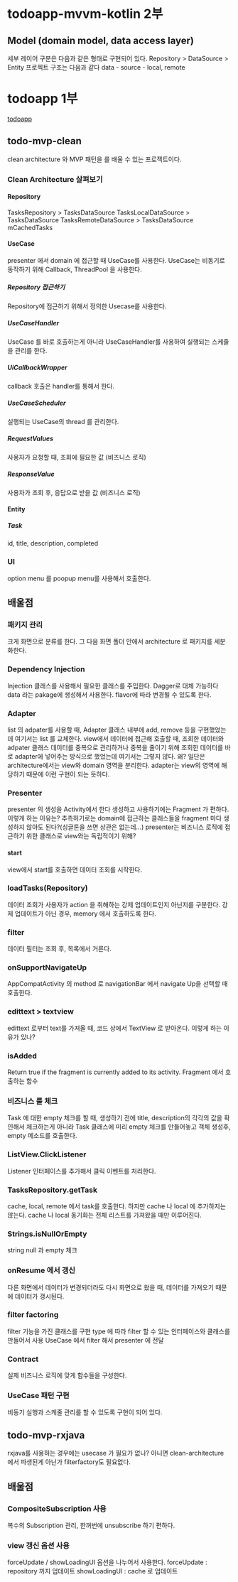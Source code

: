 # todoapp-mvvm-kotlin 2부
## Model (domain model, data access layer)
세부 레이어 구분은 다음과 같은 형태로 구현되어 있다.
Repository > DataSource > Entity
프로젝트 구조는 다음과 같다
data - source - local, remote



# todoapp 1부
[todoapp](https://github.com/googlesamples/android-architecture.git)
## todo-mvp-clean
clean architecture 와 MVP 패턴을 를 배울 수 있는 프로젝트이다.

### Clean Architecture 살펴보기
#### Repository
TasksRepository > TasksDataSource
TasksLocalDataSource > TasksDataSource
TasksRemoteDataSource > TasksDataSource
mCachedTasks
#### UseCase
presenter 에서 domain 에 접근할 때 UseCase를 사용한다.
UseCase는 비동기로 동작하기 위해 Callback, ThreadPool 을 사용한다.
##### Repository 접근하기
Repository에 접근하기 위해서 정의한 Usecase를 사용한다.
##### UseCaseHandler
UseCase 를 바로 호출하는게 아니라 UseCaseHandler를 사용하여 실행되는 스케줄을 관리를 한다.
##### UiCallbackWrapper
callback 호출은 handler를 통해서 한다.
##### UseCaseScheduler
실행되는 UseCase의 thread 를 관리한다.
##### RequestValues
사용자가 요청할 때, 조회에 필요한 값 (비즈니스 로직)
##### ResponseValue
사용자가 조회 후, 응답으로 받을 값 (비즈니스 로직)
#### Entity
##### Task
id, title, description, completed

### UI
option menu 를 poopup menu를 사용해서 호출한다.


## 배울점
### 패키지 관리
크게 화면으로 분류를 한다. 그 다음 화면 폴더 안에서 architecture 로 패키지를 세분화한다.

### Dependency Injection
Injection 클래스를 사용해서 필요한 클래스를 주입한다. Dagger로 대체 가능하다
data 라는 pakage에 생성해서 사용한다. flavor에 따라 변경될 수 있도록 한다.

### Adapter
list 의 adpater를 사용할 때, Adapter 클래스 내부에
add, remove 등을 구현했었는데 여기서는 list 를 교체한다.
view에서 데이터에 접근해 호출할 때, 조회한 데이터와 adpater 클래스 데이터를
중복으로 관리하거나 중복을 줄이기 위해 조회한 데이터를 바로 adapter에 넣어주는 방식으로
했었는데 여기서는 그렇지 않다.
왜? 일단은 architecture에서는 view와 domain 영역을 분리한다.
adapter는 view의 영역에 해당하기 때문에 이런 구현이 되는 듯하다.

### Presenter
presenter 의 생성을 Activity에서 한다
생성하고 사용하기에는 Fragment 가 편하다. 이렇게 하는 이유는?
추측하기로는 domain에 접근하는 클래스들을 fragment 마다 생성하지 않아도 된다?(싱글톤을 쓰면 상관은 없는데...)
presenter는 비즈니스 로직에 접근하기 위한 클래스로 view와는 독립적이기 위해?
#### start
view에서 start를 호출하면 데이터 조회를 시작한다.

### loadTasks(Repository)
데이터 조회가 사용자가 action 을 취해하는 강제 업데이트인지 아닌지를 구분한다.
강제 업데이트가 아닌 경우, memory 에서 호출하도록 한다.

### filter
데이터 필터는 조회 후, 목록에서 거른다.

### onSupportNavigateUp
AppCompatActivity 의 method 로 navigationBar 에서 navigate Up을 선택할 때 호출한다.

### edittext > textview
edittext 로부터 text를 가져올 때, 코드 상에서 TextView 로 받아온다.
이렇게 하는 이유가 있나?

### isAdded
Return true if the fragment is currently added to its activity.
Fragment 에서 호출하는 함수

### 비즈니스 룰 체크
Task 에 대한 empty 체크를 할 때, 생성하기 전에 title, description의 각각의 값을 확인해서 체크하는게 아니라
Task 클래스에 미리 empty 체크를 만들어놓고 객체 생성후, empty 메소드를 호출한다.

### ListView.ClickListener
Listener 인터페이스를 추가해서 클릭 이벤트를 처리한다.

### TasksRepository.getTask
cache, local, remote  에서 task를 호출한다.
하지만 cache 나 local 에 추가하지는 않는다.
cache 나 local 동기화는 전체 리스트를 가져왔을 때만 이루어진다.

### Strings.isNullOrEmpty
string null 과 empty 체크

### onResume 에서 갱신
다른 화면에서 데이터가 변경되더라도 다시 화면으로 왔을 때, 데이터를 가져오기 때문에
데이터가 갱시된다.

### filter factoring
filter 기능을 가진 클래스를 구현
type 에 따라 filter 할 수 있는 인터페이스와 클래스를 만들어서 사용
UseCase 에서 filter 해서 presenter 에 전달

### Contract
실제 비즈니스 로직에 맞게 함수들을 구성한다.

### UseCase 패턴 구현
비동기 실행과 스케줄 관리를 할 수 있도록 구현이 되어 있다.


## todo-mvp-rxjava
rxjava를 사용하는 경우에는 usecase 가 필요가 없나? 아니면 clean-architecture 에서 파생된게 아닌가
filterfactory도 필요없다.

## 배울점
### CompositeSubscription 사용
복수의 Subscription 관리, 한꺼번에 unsubscribe 하기 편하다.

### view 갱신 옵션 사용
forceUpdate / showLoadingUI 옵션을 나누어서 사용한다.
forceUpdate : repository 까지 업데이트
showLoadingUI : cache 로 업데이트
